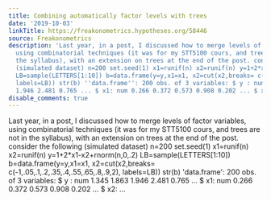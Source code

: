 ```yaml
---
title: Combining automatically factor levels with trees
date: '2019-10-03'
linkTitle: https://freakonometrics.hypotheses.org/58446
source: Freakonometrics
description: 'Last year, in a post, I discussed how to merge levels of factor variables,
  using combinatorial techniques (it was for my STT5100 cours, and trees are not in
  the syllabus), with an extension on trees at the end of the post. consider the following
  (simulated dataset) n=200 set.seed(1) x1=runif(n) x2=runif(n) y=1+2*x1-x2+rnorm(n,0,.2)
  LB=sample(LETTERS[1:10]) b=data.frame(y=y,x1=x1, x2=cut(x2,breaks= c(-1,.05,.1,.2,.35,.4,.55,.65,.8,.9,2),
  labels=LB)) str(b) ''data.frame'': 200 obs. of 3 variables: $ y : num 1.345 1.863
  1.946 2.481 0.765 ... $ x1: num 0.266 0.372 0.573 0.908 0.202 ... $ x2: ...'
disable_comments: true
---
```

Last year, in a post, I discussed how to merge levels of factor variables, using combinatorial techniques (it was for my STT5100 cours, and trees are not in the syllabus), with an extension on trees at the end of the post. consider the following (simulated dataset) n=200 set.seed(1) x1=runif(n) x2=runif(n) y=1+2*x1-x2+rnorm(n,0,.2) LB=sample(LETTERS[1:10]) b=data.frame(y=y,x1=x1, x2=cut(x2,breaks= c(-1,.05,.1,.2,.35,.4,.55,.65,.8,.9,2), labels=LB)) str(b) 'data.frame': 200 obs. of 3 variables: $ y : num 1.345 1.863 1.946 2.481 0.765 ... $ x1: num 0.266 0.372 0.573 0.908 0.202 ... $ x2: ...